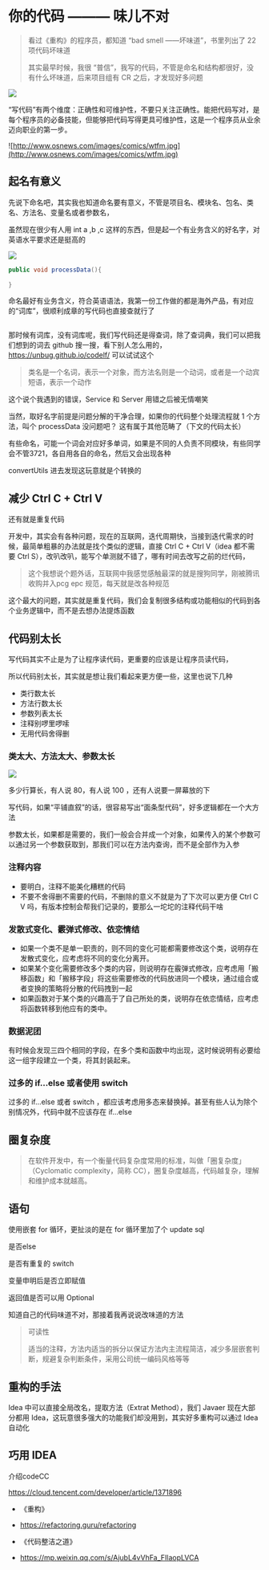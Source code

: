 # 你的代码 ——— 味儿不对

> 看过《重构》的程序员，都知道 “bad smell ——坏味道”，书里列出了 22 项代码坏味道
>
> 其实最早时候，我很 “普信”，我写的代码，不管是命名和结构都很好，没有什么坏味道，后来项目组有 CR 之后，才发现好多问题

![](https://tva1.sinaimg.cn/large/e6c9d24ely1h0hifxh3igj20fg0igabu.jpg)

“写代码”有两个维度：正确性和可维护性，不要只关注正确性。能把代码写对，是每个程序员的必备技能，但能够把代码写得更具可维护性，这是一个程序员从业余迈向职业的第一步。



![http://www.osnews.com/images/comics/wtfm.jpg](http://www.osnews.com/images/comics/wtfm.jpg)



## 起名有意义

先说下命名吧，其实我也知道命名要有意义，不管是项目名、模块名、包名、类名、方法名、变量名或者参数名，

虽然现在很少有人用 int a ,b ,c 这样的东西，但是起一个有业务含义的好名字，对英语水平要求还是挺高的

![](https://cdn.jsdelivr.net/gh/Jstarfish/picBed/others/%E6%88%AA%E5%B1%8F2022-03-18%20%E4%B8%8B%E5%8D%888.03.46.png)



```java
public void processData(){
  
}
```

命名最好有业务含义，符合英语语法，我第一份工作做的都是海外产品，有对应的“词库”，很顺利成章的写代码也直接查就行了

![]()



那时候有词库，没有词库呢，我们写代码还是得查词，除了查词典，我们可以把我们想到的词去 github 搜一搜，看下别人怎么用的，https://unbug.github.io/codelf/ 可以试试这个

> 类名是一个名词，表示一个对象，而方法名则是一个动词，或者是一个动宾短语，表示一个动作

这个说个我遇到的错误，Service 和 Server 用错之后被无情嘲笑



当然，取好名字前提是问题分解的干净合理，如果你的代码整个处理流程就 1 个方法，叫个 processData 没问题吧？ 这有属于其他范畴了（下文的代码太长）





有些命名，可能一个词会对应好多单词，如果是不同的人负责不同模块，有些同学会不管3721，各自用各自的命名，然后又会出现各种 

convertUtils 进去发现这玩意就是个转换的



## 减少 Ctrl C + Ctrl V

还有就是重复代码

开发中，其实会有各种问题，现在的互联网，迭代周期快，当接到迭代需求的时候，最简单粗暴的办法就是找个类似的逻辑，直接 Ctrl C + Ctrl V（idea 都不需要 Ctrl S），改叭改叭，能写个单测就不错了，哪有时间去改写之前的烂代码，

> 这个我想说个题外话，互联网中我感觉感触最深的就是搜狗同学，刚被腾讯收购并入pcg epc 规范，每天就是改各种规范

这个最大的问题，其实就是重复代码，我们会复制很多结构或功能相似的代码到各个业务逻辑中，而不是去想办法提炼函数



## 代码别太长

写代码其实不止是为了让程序读代码，更重要的应该是让程序员读代码，

所以代码别太长，其实就是想让我们看起来更方便一些，这里也说下几种

- 类行数太长
- 方法行数太长
- 参数列表太长
- 注释别啰里啰嗦
- 无用代码舍得删

### 类太大、方法太大、参数太长

![](https://cdn.jsdelivr.net/gh/Jstarfish/picBed/others/%E6%88%AA%E5%B1%8F2022-03-18%20%E4%B8%8B%E5%8D%888.37.44.png)



多少行算长，有人说 80，有人说 100 ，还有人说要一屏幕放的下

写代码，如果“平铺直叙”的话，很容易写出“面条型代码”，好多逻辑都在一个大方法



参数太长，如果都是需要的，我们一般会合并成一个对象，如果传入的某个参数可以通过另一个参数获取到，那我们可以在方法内查询，而不是全部作为入参



### 注释内容

- 要明白，注释不能美化糟糕的代码
- 不要不舍得删不需要的代码，不删除的意义不就是为了下次可以更方便 Ctrl C V 吗，有版本控制会帮我们记录的，要那么一坨坨的注释代码干啥



### 发散式变化、霰弹式修改、依恋情结

- 如果一个类不是单一职责的，则不同的变化可能都需要修改这个类，说明存在发散式变化，应考虑将不同的变化分离开。
- 如果某个变化需要修改多个类的内容，则说明存在霰弹式修改，应考虑用「搬移函数」和「搬移字段」将这些需要修改的代码放进同一个模块，通过组合或者变换的策略将分散的代码拽到一起
- 如果函数对于某个类的兴趣高于了自己所处的类，说明存在依恋情结，应考虑将函数转移到他应有的类中。



### 数据泥团

有时候会发现三四个相同的字段，在多个类和函数中均出现，这时候说明有必要给这一组字段建立一个类，将其封装起来。



### 过多的 if...else 或者使用 switch

过多的 if...else 或者 switch ，都应该考虑用多态来替换掉。甚至有些人认为除个别情况外，代码中就不应该存在 if...else 





## 圈复杂度

> 在软件开发中，有一个衡量代码复杂度常用的标准，叫做「圈复杂度」（Cyclomatic complexity，简称 CC），圈复杂度越高，代码越复杂，理解和维护成本就越高。

## 语句

使用嵌套 for 循环，更扯淡的是在 for 循环里加了个 update sql 

是否else

是否有重复的 switch

变量申明后是否立即赋值

返回值是否可以用 Optional







知道自己的代码味道不对，那接着我再说说改味道的方法



> 
>
> 可读性
>
> 适当的注释，方法内适当的拆分以保证方法内主流程简洁，减少多层嵌套判断，规避复杂判断条件，采用公司统一编码风格等等



## 重构的手法

Idea 中可以直接全局改名，提取方法（Extrat Method），我们 Javaer 现在大部分都用 Idea，这玩意很多强大的功能我们却没用到，其实好多重构可以通过 Idea 自动化



## 巧用 IDEA







介绍codeCC

https://cloud.tencent.com/developer/article/1371896



- 《重构》

- https://refactoring.guru/refactoring

- 《代码整洁之道》

- https://mp.weixin.qq.com/s/AjubL4vVhFa_FIlaopLVCA

  

